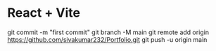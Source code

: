 # React + Vite

git commit -m "first commit"
git branch -M main
git remote add origin https://github.com/sivakumar232/Portfolio.git
git push -u origin main
